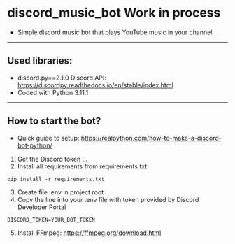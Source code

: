 # discord_music_bot Work in process

+ Simple discord music bot that plays YouTube music in your channel.

---

## Used libraries:

+ discord.py==2.1.0
  Discord API: https://discordpy.readthedocs.io/en/stable/index.html
+ Coded with Python 3.11.1

---

## How to start the bot?

+ Quick guide to setup: https://realpython.com/how-to-make-a-discord-bot-python/

1. Get the Discord token ...
2. Install all requirements from requirements.txt

``` shell
pip install -r requirements.txt  
```

3. Create file .env in project root
4. Copy the line into your .env file with token provided by Discord Developer Portal

``` shell
DISCORD_TOKEN=YOUR_BOT_TOKEN  
```

5. Install FFmpeg: https://ffmpeg.org/download.html
